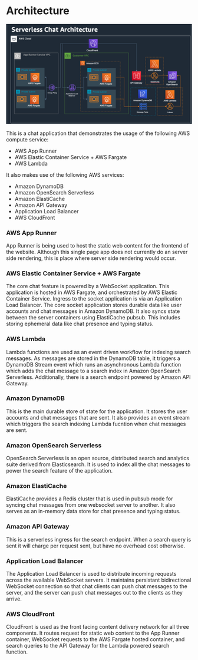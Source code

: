 # Architecture

![app](./architecture.png)

This is a chat application that demonstrates the usage of the following AWS compute service:

- AWS App Runner
- AWS Elastic Container Service + AWS Fargate
- AWS Lambda

It also makes use of the following AWS services:

- Amazon DynamoDB
- Amazon OpenSearch Serverless
- Amazon ElastiCache
- Amazon API Gateway
- Application Load Balancer
- AWS CloudFront


### AWS App Runner

App Runner is being used to host the static web content for the frontend of the website. Although this single page app does not currently do an server side rendering, this is place where server side rendering would occur.

### AWS Elastic Container Service + AWS Fargate

The core chat feature is powered by a WebSocket application. This
application is hosted in AWS Fargate, and orchestrated by AWS Elastic Container Service. Ingress to the socket application is via an Application Load Balancer. The core socket application stores durable data like user accounts and chat messages in Amazon DynamoDB. It also syncs state between the server containers using ElastiCache pubsub. This includes storing ephemeral data like chat presence and typing status.

### AWS Lambda

Lambda functions are used as an event driven workflow for indexing search messages. As messages are stored in the DynamoDB table, it triggers a DynamoDB Stream event which runs an asynchronous Lambda function which adds the chat message to a search index in Amazon OpenSearch Serverless. Additionally, there is a search endpoint powered by Amazon API Gateway.

### Amazon DynamoDB

This is the main durable store of state for the application. It stores the user accounts and chat messages that are sent. It also provides an event stream which triggers the search indexing Lambda fucntion when chat messages are sent.

### Amazon OpenSearch Serverless

OpenSearch Serverless is an open source, distributed search and analytics suite derived from Elasticsearch. It is used to index all the chat messages to power the search feature of the application.

### Amazon ElastiCache

ElastiCache provides a Redis cluster that is used in pubsub mode for syncing chat messages from one websocket server to another. It also serves as an in-memory data store for chat presence and typing status.

### Amazon API Gateway

This is a serverless ingress for the search endpoint. When a search query is sent it will charge per request sent, but have no overhead cost otherwise.

### Application Load Balancer

The Application Load Balancer is used to distribute incoming requests across the available WebSocket servers. It maintains persistant bidirectional WebSocket connection so that chat clients can push chat messages to the server, and the server can push chat messages out to the clients as they arrive.

### AWS CloudFront

CloudFront is used as the front facing content delivery network for all three components. It routes request for static web content to the App Runner container, WebSocket requests to the AWS Fargate hosted container, and search queries to the API Gateway for the Lambda powered search function.